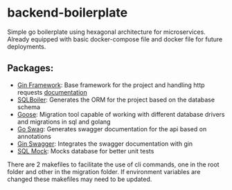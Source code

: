 # backend-boilerplate

Simple go boilerplate using hexagonal architecture for microservices. Already equipped with basic docker-compose file and docker file for future deployments.

## Packages:
 - [Gin Framework](https://github.com/gin-gonic/gin): Base framework for the project and handling http requests [documentation](https://gin-gonic.com/docs/)
 - [SQLBoiler](https://github.com/volatiletech/sqlboiler): Generates the ORM for the project based on the database schema
 - [Goose](https://github.com/pressly/goose): Migration tool capable of working with different database drivers and migrations in sql and golang
 - [Go Swag](https://github.com/swaggo/swag): Generates swagger documentation for the api based on annotations
 - [Gin Swagger](https://github.com/swaggo/gin-swagger): Integrates the swagger documentation with gin
 - [SQL Mock](https://github.com/DATA-DOG/go-sqlmock): Mocks database for better unit tests

There are 2 makefiles to facilitate the use of cli commands, one in the root folder and other in the migration folder. If environment variables are changed these makefiles may need to be updated.
